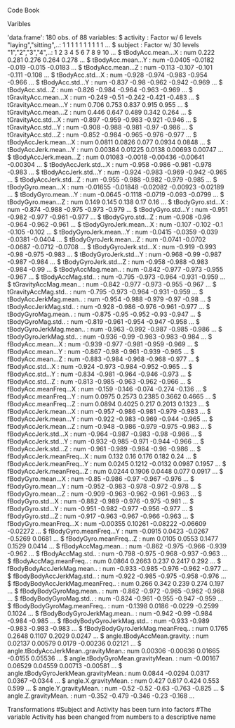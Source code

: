Code Book 

Varibles

'data.frame':	180 obs. of  88 variables:
 $ activity                            : Factor w/ 6 levels "laying","sitting",..: 1 1 1 1 1 1 1 1 1 1 ...
 $ subject                             : Factor w/ 30 levels "1","2","3","4",..: 1 2 3 4 5 6 7 8 9 10 ...
 $ tBodyAcc.mean...X                   : num  0.222 0.281 0.276 0.264 0.278 ...
 $ tBodyAcc.mean...Y                   : num  -0.0405 -0.0182 -0.019 -0.015 -0.0183 ...
 $ tBodyAcc.mean...Z                   : num  -0.113 -0.107 -0.101 -0.111 -0.108 ...
 $ tBodyAcc.std...X                    : num  -0.928 -0.974 -0.983 -0.954 -0.966 ...
 $ tBodyAcc.std...Y                    : num  -0.837 -0.98 -0.962 -0.942 -0.969 ...
 $ tBodyAcc.std...Z                    : num  -0.826 -0.984 -0.964 -0.963 -0.969 ...
 $ tGravityAcc.mean...X                : num  -0.249 -0.51 -0.242 -0.421 -0.483 ...
 $ tGravityAcc.mean...Y                : num  0.706 0.753 0.837 0.915 0.955 ...
 $ tGravityAcc.mean...Z                : num  0.446 0.647 0.489 0.342 0.264 ...
 $ tGravityAcc.std...X                 : num  -0.897 -0.959 -0.983 -0.921 -0.946 ...
 $ tGravityAcc.std...Y                 : num  -0.908 -0.988 -0.981 -0.97 -0.986 ...
 $ tGravityAcc.std...Z                 : num  -0.852 -0.984 -0.965 -0.976 -0.977 ...
 $ tBodyAccJerk.mean...X               : num  0.0811 0.0826 0.077 0.0934 0.0848 ...
 $ tBodyAccJerk.mean...Y               : num  0.00384 0.01225 0.0138 0.00693 0.00747 ...
 $ tBodyAccJerk.mean...Z               : num  0.01083 -0.0018 -0.00436 -0.00641 -0.00304 ...
 $ tBodyAccJerk.std...X                : num  -0.958 -0.986 -0.981 -0.978 -0.983 ...
 $ tBodyAccJerk.std...Y                : num  -0.924 -0.983 -0.969 -0.942 -0.965 ...
 $ tBodyAccJerk.std...Z                : num  -0.955 -0.988 -0.982 -0.979 -0.985 ...
 $ tBodyGyro.mean...X                  : num  -0.01655 -0.01848 -0.02082 -0.00923 -0.02189 ...
 $ tBodyGyro.mean...Y                  : num  -0.0645 -0.1118 -0.0719 -0.093 -0.0799 ...
 $ tBodyGyro.mean...Z                  : num  0.149 0.145 0.138 0.17 0.16 ...
 $ tBodyGyro.std...X                   : num  -0.874 -0.988 -0.975 -0.973 -0.979 ...
 $ tBodyGyro.std...Y                   : num  -0.951 -0.982 -0.977 -0.961 -0.977 ...
 $ tBodyGyro.std...Z                   : num  -0.908 -0.96 -0.964 -0.962 -0.961 ...
 $ tBodyGyroJerk.mean...X              : num  -0.107 -0.102 -0.1 -0.105 -0.102 ...
 $ tBodyGyroJerk.mean...Y              : num  -0.0415 -0.0359 -0.039 -0.0381 -0.0404 ...
 $ tBodyGyroJerk.mean...Z              : num  -0.0741 -0.0702 -0.0687 -0.0712 -0.0708 ...
 $ tBodyGyroJerk.std...X               : num  -0.919 -0.993 -0.98 -0.975 -0.983 ...
 $ tBodyGyroJerk.std...Y               : num  -0.968 -0.99 -0.987 -0.987 -0.984 ...
 $ tBodyGyroJerk.std...Z               : num  -0.958 -0.988 -0.983 -0.984 -0.99 ...
 $ tBodyAccMag.mean..                  : num  -0.842 -0.977 -0.973 -0.955 -0.967 ...
 $ tBodyAccMag.std..                   : num  -0.795 -0.973 -0.964 -0.931 -0.959 ...
 $ tGravityAccMag.mean..               : num  -0.842 -0.977 -0.973 -0.955 -0.967 ...
 $ tGravityAccMag.std..                : num  -0.795 -0.973 -0.964 -0.931 -0.959 ...
 $ tBodyAccJerkMag.mean..              : num  -0.954 -0.988 -0.979 -0.97 -0.98 ...
 $ tBodyAccJerkMag.std..               : num  -0.928 -0.986 -0.976 -0.961 -0.977 ...
 $ tBodyGyroMag.mean..                 : num  -0.875 -0.95 -0.952 -0.93 -0.947 ...
 $ tBodyGyroMag.std..                  : num  -0.819 -0.961 -0.954 -0.947 -0.958 ...
 $ tBodyGyroJerkMag.mean..             : num  -0.963 -0.992 -0.987 -0.985 -0.986 ...
 $ tBodyGyroJerkMag.std..              : num  -0.936 -0.99 -0.983 -0.983 -0.984 ...
 $ fBodyAcc.mean...X                   : num  -0.939 -0.977 -0.981 -0.959 -0.969 ...
 $ fBodyAcc.mean...Y                   : num  -0.867 -0.98 -0.961 -0.939 -0.965 ...
 $ fBodyAcc.mean...Z                   : num  -0.883 -0.984 -0.968 -0.968 -0.977 ...
 $ fBodyAcc.std...X                    : num  -0.924 -0.973 -0.984 -0.952 -0.965 ...
 $ fBodyAcc.std...Y                    : num  -0.834 -0.981 -0.964 -0.946 -0.973 ...
 $ fBodyAcc.std...Z                    : num  -0.813 -0.985 -0.963 -0.962 -0.966 ...
 $ fBodyAcc.meanFreq...X               : num  -0.159 -0.146 -0.074 -0.274 -0.136 ...
 $ fBodyAcc.meanFreq...Y               : num  0.0975 0.2573 0.2385 0.3662 0.4665 ...
 $ fBodyAcc.meanFreq...Z               : num  0.0894 0.4025 0.217 0.2013 0.1323 ...
 $ fBodyAccJerk.mean...X               : num  -0.957 -0.986 -0.981 -0.979 -0.983 ...
 $ fBodyAccJerk.mean...Y               : num  -0.922 -0.983 -0.969 -0.944 -0.965 ...
 $ fBodyAccJerk.mean...Z               : num  -0.948 -0.986 -0.979 -0.975 -0.983 ...
 $ fBodyAccJerk.std...X                : num  -0.964 -0.987 -0.983 -0.98 -0.986 ...
 $ fBodyAccJerk.std...Y                : num  -0.932 -0.985 -0.971 -0.944 -0.966 ...
 $ fBodyAccJerk.std...Z                : num  -0.961 -0.989 -0.984 -0.98 -0.986 ...
 $ fBodyAccJerk.meanFreq...X           : num  0.132 0.16 0.176 0.182 0.24 ...
 $ fBodyAccJerk.meanFreq...Y           : num  0.0245 0.1212 -0.0132 0.0987 0.1957 ...
 $ fBodyAccJerk.meanFreq...Z           : num  0.0244 0.1906 0.0448 0.077 0.0917 ...
 $ fBodyGyro.mean...X                  : num  -0.85 -0.986 -0.97 -0.967 -0.976 ...
 $ fBodyGyro.mean...Y                  : num  -0.952 -0.983 -0.978 -0.972 -0.978 ...
 $ fBodyGyro.mean...Z                  : num  -0.909 -0.963 -0.962 -0.961 -0.963 ...
 $ fBodyGyro.std...X                   : num  -0.882 -0.989 -0.976 -0.975 -0.981 ...
 $ fBodyGyro.std...Y                   : num  -0.951 -0.982 -0.977 -0.956 -0.977 ...
 $ fBodyGyro.std...Z                   : num  -0.917 -0.963 -0.967 -0.966 -0.963 ...
 $ fBodyGyro.meanFreq...X              : num  -0.00355 0.10261 -0.08222 -0.06609 -0.02272 ...
 $ fBodyGyro.meanFreq...Y              : num  -0.0915 0.0423 -0.0267 -0.5269 0.0681 ...
 $ fBodyGyro.meanFreq...Z              : num  0.0105 0.0553 0.1477 0.1529 0.0414 ...
 $ fBodyAccMag.mean..                  : num  -0.862 -0.975 -0.966 -0.939 -0.962 ...
 $ fBodyAccMag.std..                   : num  -0.798 -0.975 -0.968 -0.937 -0.963 ...
 $ fBodyAccMag.meanFreq..              : num  0.0864 0.2663 0.237 0.2417 0.292 ...
 $ fBodyBodyAccJerkMag.mean..          : num  -0.933 -0.985 -0.976 -0.962 -0.977 ...
 $ fBodyBodyAccJerkMag.std..           : num  -0.922 -0.985 -0.975 -0.958 -0.976 ...
 $ fBodyBodyAccJerkMag.meanFreq..      : num  0.266 0.342 0.239 0.274 0.197 ...
 $ fBodyBodyGyroMag.mean..             : num  -0.862 -0.972 -0.965 -0.962 -0.968 ...
 $ fBodyBodyGyroMag.std..              : num  -0.824 -0.961 -0.955 -0.947 -0.959 ...
 $ fBodyBodyGyroMag.meanFreq..         : num  -0.1398 0.0186 -0.0229 -0.2599 0.1024 ...
 $ fBodyBodyGyroJerkMag.mean..         : num  -0.942 -0.99 -0.984 -0.984 -0.985 ...
 $ fBodyBodyGyroJerkMag.std..          : num  -0.933 -0.989 -0.983 -0.983 -0.983 ...
 $ fBodyBodyGyroJerkMag.meanFreq..     : num  0.1765 0.2648 0.1107 0.2029 0.0247 ...
 $ angle.tBodyAccMean.gravity.         : num  0.02137 0.00579 0.0179 -0.00236 0.02121 ...
 $ angle.tBodyAccJerkMean..gravityMean.: num  0.00306 -0.00636 0.01665 -0.0155 0.05536 ...
 $ angle.tBodyGyroMean.gravityMean.    : num  -0.00167 0.06529 0.04559 0.00713 -0.00581 ...
 $ angle.tBodyGyroJerkMean.gravityMean.: num  0.0844 -0.0294 0.0317 0.0367 -0.0344 ...
 $ angle.X.gravityMean.                : num  0.427 0.617 0.424 0.553 0.599 ...
 $ angle.Y.gravityMean.                : num  -0.52 -0.52 -0.63 -0.763 -0.825 ...
 $ angle.Z.gravityMean.                : num  -0.352 -0.479 -0.346 -0.23 -0.168 ...

Transformations 
#Subject and Activity has been turn into factors
#The variable Activity has been changed from numbers to a descriptive name

